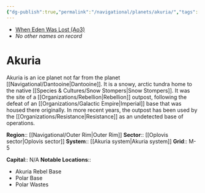 ```yaml
---
{"dg-publish":true,"permalink":"/navigational/planets/akuria/","tags":["map","retraining","planet","outerrim","oplovis"]}
---
```


- [When Eden Was Lost (Ao3)](https://archiveofourown.org/works/19334440/chapters/45992584)
- *No other names on record*
# Akuria

Akuria is an ice planet not far from the planet [[Navigational/Dantooine\|Dantooine]]. It is a snowy, arctic tundra home to the native [[Species & Cultures/Snow Stompers\|Snow Stompers]]. It was the site of a [[Organizations/Rebellion\|Rebellion]] outpost, following the defeat of an [[Organizations/Galactic Empire\|Imperial]] base that was housed there originally. In more recent years, the outpost has been used by the [[Organizations/Resistance\|Resistance]] as an undetected base of operations. 

**Region**::  [[Navigational/Outer Rim\|Outer Rim]]
**Sector**::  [[Oplovis sector\|Oplovis sector]]
**System**::  [[Akuria system\|Akuria system]]
**Grid**::   M-5

**Capital**::  N/A
**Notable Locations**::
- Akuria Rebel Base
- Polar Base
- Polar Wastes

